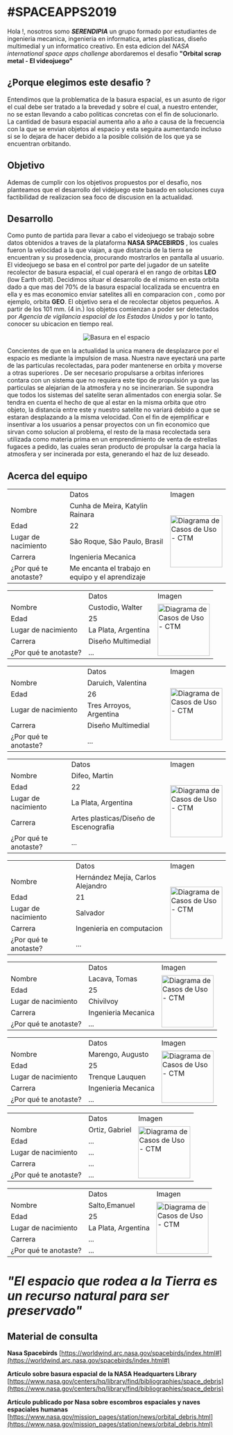 # #SPACEAPPS2019

Hola !, nosotros somo ***SERENDIPIA*** un grupo formado por estudiantes de ingenieria mecanica, ingenieria en informatica, artes plasticas, diseño multimedial y un informatico creativo.
En esta edicion del *NASA international space apps challenge* abordaremos el desafio **"Orbital scrap metal - El videojuego"**

## ¿Porque elegimos este desafio ?

Entendimos que la problematica de la basura espacial, es un asunto de rigor el cual debe ser tratado a la brevedad y sobre el cual, a nuestro entender, no se estan llevando a cabo politicas concretas con el fin de solucionarlo. 
La cantidad de basura espacial aumenta año a año a causa de la frecuencia con la que se envian objetos al espacio y esta seguira aumentando incluso si se lo dejara de hacer debido a la posible colisión de los que ya se encuentran orbitando.



## Objetivo

Ademas de cumplir con los objetivos propuestos por el desafio, nos planteamos que el desarrollo del videjuego este basado en soluciones cuya factibilidad de realizacion sea foco de discusion en la actualidad.


## Desarrollo
Como punto de partida para llevar a cabo el videojuego se trabajo sobre datos obtenidos a traves de la plataforma **NASA SPACEBIRDS** , los cuales fueron la velocidad a la que viajan, a que distancia de la tierra se encuentran y su prosedencia, procurando mostrarlos en pantalla al usuario.
El videojuego se basa en el control por parte del jugador de un satelite recolector de basura espacial, el cual operará el en rango de orbitas **LEO** (low Earth orbit). Decidimos situar el desarrollo de el mismo en esta orbita dado a que mas del 70% de la basura espacial localizada se encuentra en ella y es mas economico enviar satelites alli en comparacion con , como por ejemplo, orbita **GEO**.
El objetivo sera el de recolectar objetos pequeños. A partir de los 101 mm. (4 in.) los objetos comienzan a poder ser detectados por *Agencia de vigilancia espacial de los Estados Unidos* y por lo tanto, conocer su ubicacion en tiempo real. 

<p align="center">
    <img src="https://drive.google.com/uc?export=view&id=1EkupAMFfBh7xTrbJwieMa_PAFZvunTRX" alt="Basura en el espacio">
</p>

Concientes de que en la actualidad la unica manera de desplazarce por el espacio es mediante la impulsion de masa. Nuestra nave eyectará una parte de las particulas recolectadas, para poder mantenerse en orbita y moverse a otras superiores . De ser necesario propulsarse a orbitas inferiores contara con un sistema que no requiera este tipo de propulsión ya que las particulas se alejarian de la atmosfera y no se incinerarian.
 Se supondra que todos los sistemas del satelite seran alimentados con energia solar.
 Se tendra en cuenta el hecho de que al estar en la misma orbita que otro objeto, la distancia entre este y nuestro satelite no variará debido a que se estaran desplazando a la misma velocidad. 
 Con el fin de ejemplificar e insentivar a los usuarios a pensar proyectos con un fin economico que sirvan como solucion al problema, el resto de la masa recolectada sera utilizada como materia prima en un emprendimiento de venta de estrellas fugaces a pedido, las cuales seran producto de propulsar la carga hacia la atmosfera y ser incinerada por esta, generando el haz de luz deseado.



## Acerca del equipo

<table>
  <th>
    <td>
      Datos
    </td>
    <td>
      Imagen
    </td>
  </th>
  <tr>
    <td>
      Nombre
    </td>
    <td>
      Cunha de Meira, Katylin Rainara
    </td>
	<td rowspan=5>
		<img height=120px src="https://drive.google.com/uc?export=view&id=1r9TqXkWo2PPoCpjfUzmgUzZh4IGhYtxX" alt="Diagrama de Casos de Uso - CTM">
	</td>
 </tr>
 <tr>
	<td>
    	Edad
	</td>
	<td>
    	22
	</td>
  </tr>
  <tr>
	<td>
    	Lugar de nacimiento
	</td>
	<td>
    	São Roque, São Paulo, Brasil
	</td>
  </tr>
   <tr>
	<td>
    	Carrera
	</td>
	<td>
    	Ingenieria Mecanica
	</td>
  </tr>
   <tr>
	<td>
    	¿Por qué te anotaste?
	</td>
	<td>
	    Me encanta el trabajo en equipo y el aprendizaje	
	</td>
  </tr>
</table><table>
  <th>
    <td>
      Datos
    </td>
    <td>
      Imagen
    </td>
  </th>
  <tr>
    <td>
      Nombre
    </td>
    <td>
      Custodio, Walter
    </td>
	<td rowspan=5>
		<img height=120px src="https://drive.google.com/uc?export=view&id=1q765WkN58BPlUlYng0zx6TbLF_Qd1Boz" alt="Diagrama de Casos de Uso - CTM">
	</td>
 </tr>
 <tr>
	<td>
    	Edad
	</td>
	<td>
    	25
	</td>
  </tr>
  <tr>
	<td>
    	Lugar de nacimiento
	</td>
	<td>
    	La Plata, Argentina
	</td>
  </tr>
   <tr>
	<td>
    	Carrera
	</td>
	<td>
    	Diseño Multimedial
	</td>
  </tr>
   <tr>
	<td>
    	¿Por qué te anotaste?
	</td>
	<td>
	    ...	
	</td>
  </tr>
</table>
<table>
  <th>
    <td>
      Datos
    </td>
    <td>
      Imagen
    </td>
  </th>
  <tr>
    <td>
      Nombre
    </td>
    <td>
      Daruich, Valentina
    </td>
	<td rowspan=5>
		<img height=120px src="https://drive.google.com/uc?export=view&id=1naMpVnYY3Az0SiDZUg2AdO6o-6U509D1" alt="Diagrama de Casos de Uso - CTM">
	</td>
 </tr>
 <tr>
	<td>
    	Edad
	</td>
	<td>
    	26
	</td>
  </tr>
  <tr>
	<td>
    	Lugar de nacimiento
	</td>
	<td>
    	Tres Arroyos, Argentina
	</td>
  </tr>
   <tr>
	<td>
    	Carrera
	</td>
	<td>
    	Diseño Multimedial
	</td>
  </tr>
   <tr>
	<td>
    	¿Por qué te anotaste?
	</td>
	<td>
	    ...	
	</td>
  </tr>
</table>
<table>
  <th>
    <td>
      Datos
    </td>
    <td>
      Imagen
    </td>
  </th>
  <tr>
    <td>
      Nombre
    </td>
    <td>
      Difeo, Martin
    </td>
	<td rowspan=5>
		<img height=120px src="https://drive.google.com/uc?export=view&id=1OWchhXz4vuITGVMtG1OaG6H3v9WsLKRv" alt="Diagrama de Casos de Uso - CTM">
	</td>
 </tr>
 <tr>
	<td>
    	Edad
	</td>
	<td>
    	22
	</td>
  </tr>
  <tr>
	<td>
    	Lugar de nacimiento
	</td>
	<td>
    	La Plata, Argentina
	</td>
  </tr>
   <tr>
	<td>
    	Carrera
	</td>
	<td>
    	Artes plasticas/Diseño de Escenografia
	</td>
  </tr>
   <tr>
	<td>
    	¿Por qué te anotaste?
	</td>
	<td>
	    ...	
	</td>
  </tr>
</table>
<table>
  <th>
    <td>
      Datos
    </td>
    <td>
      Imagen
    </td>
  </th>
  <tr>
    <td>
      Nombre
    </td>
    <td>
      Hernández Mejía, Carlos Alejandro
    </td>
	<td rowspan=5>
		<img height=120px src="https://drive.google.com/uc?export=view&id=1Nuo9jpZBUpDpfT2lU9OhbW81B7j2Px79" alt="Diagrama de Casos de Uso - CTM">
	</td>
 </tr>
 <tr>
	<td>
    	Edad
	</td>
	<td>
    	21
	</td>
  </tr>
  <tr>
	<td>
    	Lugar de nacimiento
	</td>
	<td>
    	Salvador
	</td>
  </tr>
   <tr>
	<td>
    	Carrera
	</td>
	<td>
    	Ingenieria en computacion
	</td>
  </tr>
   <tr>
	<td>
    	¿Por qué te anotaste?
	</td>
	<td>
	    ...	
	</td>
  </tr>
</table>
<table>
  <th>
    <td>
      Datos
    </td>
    <td>
      Imagen
    </td>
  </th>
  <tr>
    <td>
      Nombre
    </td>
    <td>
      Lacava, Tomas
    </td>
	<td rowspan=5>
		<img height=120px src="https://drive.google.com/uc?export=view&id=1ADMIdRxNr-CJlre6usgOm_wW27I0C6Eh" alt="Diagrama de Casos de Uso - CTM">
	</td>
 </tr>
 <tr>
	<td>
    	Edad
	</td>
	<td>
    	25
	</td>
  </tr>
  <tr>
	<td>
    	Lugar de nacimiento
	</td>
	<td>
    	Chivilvoy
	</td>
  </tr>
   <tr>
	<td>
    	Carrera
	</td>
	<td>
    	Ingenieria Mecanica
	</td>
  </tr>
   <tr>
	<td>
    	¿Por qué te anotaste?
	</td>
	<td>
	    ...	
	</td>
  </tr>
</table>


<table>
  <th>
    <td>
      Datos
    </td>
    <td>
      Imagen
    </td>
  </th>
  <tr>
    <td>
      Nombre
    </td>
    <td>
      Marengo, Augusto
    </td>
	<td rowspan=5>
		<img height=120px src="https://drive.google.com/uc?export=view&id=1F_pv6Ou6WqnI8aPKU5_T-4in8LpYxbr5" alt="Diagrama de Casos de Uso - CTM">
	</td>
 </tr>
 <tr>
	<td>
    	Edad
	</td>
	<td>
    	25
	</td>
  </tr>
  <tr>
	<td>
    	Lugar de nacimiento
	</td>
	<td>
    	Trenque Lauquen
	</td>
  </tr>
   <tr>
	<td>
    	Carrera
	</td>
	<td>
    	Ingenieria Mecanica
	</td>
  </tr>
   <tr>
	<td>
    	¿Por qué te anotaste?
	</td>
	<td>
	    ...	
	</td>
  </tr>
</table>

<table>
  <th>
    <td>
      Datos
    </td>
    <td>
      Imagen
    </td>
  </th>
  <tr>
    <td>
      Nombre
    </td>
    <td>
      Ortiz, Gabriel
    </td>
	<td rowspan=5>
		<img height=120px src="https://drive.google.com/uc?export=view&id=1Ekw4ZRRGvGNzT1uhOgZetAKEOO5eSRqz" alt="Diagrama de Casos de Uso - CTM">
	</td>
 </tr>
 <tr>
	<td>
    	Edad
	</td>
	<td>
    	...
	</td>
  </tr>
  <tr>
	<td>
    	Lugar de nacimiento
	</td>
	<td>
    	...
	</td>
  </tr>
   <tr>
	<td>
    	Carrera
	</td>
	<td>
    	...
	</td>
  </tr>
   <tr>
	<td>
    	¿Por qué te anotaste?
	</td>
	<td>
	    ...	
	</td>
  </tr>
</table>
<table>
  <th>
    <td>
      Datos
    </td>
    <td>
      Imagen
    </td>
  </th>
  <tr>
    <td>
      Nombre
    </td>
    <td>
      Salto,Emanuel
    </td>
	<td rowspan=5>
		<img height=120px src="https://drive.google.com/uc?export=view&id=1VqeSk1tZvB0zAapYVtegxJdN6rWgxvIu" alt="Diagrama de Casos de Uso - CTM">
	</td>
 </tr>
 <tr>
	<td>
    	Edad
	</td>
	<td>
    	25
	</td>
  </tr>
  <tr>
	<td>
    	Lugar de nacimiento
	</td>
	<td>
    	La Plata, Argentina
	</td>
  </tr>
   <tr>
	<td>
    	Carrera
	</td>
	<td>
    	...
	</td>
  </tr>
   <tr>
	<td>
    	¿Por qué te anotaste?
	</td>
	<td>
	    ...	
	</td>
  </tr>
</table>

        
    




# *"El espacio que rodea a la Tierra es un recurso natural para ser preservado"*

##  Material de consulta

 **Nasa Spacebirds**
 [https://worldwind.arc.nasa.gov/spacebirds/index.html#](https://worldwind.arc.nasa.gov/spacebirds/index.html#)
 
**Artículo sobre basura espacial de la NASA Headquarters Library**
[https://www.nasa.gov/centers/hq/library/find/bibliographies/space_debris](https://www.nasa.gov/centers/hq/library/find/bibliographies/space_debris)

**Artículo publicado por  Nasa sobre escombros espaciales y naves espaciales humanas**
[https://www.nasa.gov/mission_pages/station/news/orbital_debris.html](https://www.nasa.gov/mission_pages/station/news/orbital_debris.html)
